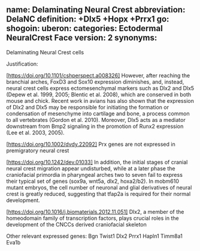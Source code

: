 name: Delaminating Neural Crest
abbreviation: DelaNC
definition: +Dlx5 +Hopx +Prrx1 
go:
shogoin: 
uberon:
categories: Ectodermal NeuralCrest Face
version: 2
synonyms:
---

Delaminating Neural Crest cells

Justification:

[https://doi.org/10.1101/cshperspect.a008326] However, after reaching the branchial arches, FoxD3 and Sox10 expression diminishes, and, instead, neural crest cells express ectomesenchymal markers such as Dlx2 and Dlx5 (Depew et al. 1999, 2005; Blentic et al. 2008), which are conserved in both mouse and chick. Recent work in avians has also shown that the expression of Dlx2 and Dlx5 may be responsible for initiating the formation or condensation of mesenchyme into cartilage and bone, a process common to all vertebrates (Gordon et al. 2010). Moreover, Dlx5 acts as a mediator downstream from Bmp2 signaling in the promotion of Runx2 expression (Lee et al. 2003, 2005). 

[https://doi.org/10.1002/dvdy.22092] Prx genes are not expressed in premigratory neural crest 

[https://doi.org/10.1242/dev.01033] In addition, the initial stages of cranial neural crest migration appear undisturbed, while at a later phase the craniofacial primordia in pharyngeal arches two to seven fail to express their typical set of genes (sox9a, wnt5a, dlx2, hoxa2/b2). In mobm610 mutant embryos, the cell number of neuronal and glial derivatives of neural crest is greatly reduced, suggesting that tfap2a is required for their normal development. 

[https://doi.org/10.1016/j.biomaterials.2012.11.051] Dlx2, a member of the homeodomain family of transcription factors, plays crucial roles in the development of the CNCCs derived craniofacial skeleton


Other relevant expressed genes:
Bgn Twist1 Dlx2 Prrx1 Hapln1 Timm8a1 Eva1b


